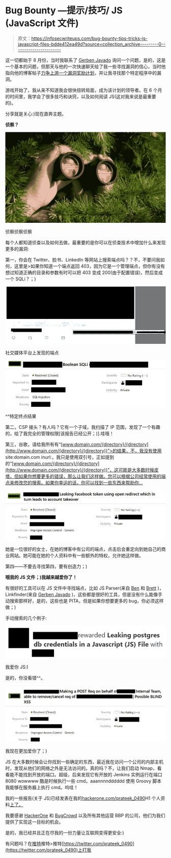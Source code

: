 # Bug Bounty —提示/技巧/ JS (JavaScript 文件)

> 原文：<https://infosecwriteups.com/bug-bounty-tips-tricks-js-javascript-files-bdde412ea49d?source=collection_archive---------0----------------------->

这一切都始于 8 月份，当时我联系了 [Gerben Javado](https://twitter.com/gerben_javado) 询问一个问题，是的，这是一个基本的问题，但那天与他的一次快速聊天给了我一些寻找漏洞的信心，当时他指向他的博客帖子[力争上游一个漏洞奖励计划](https://gerbenjavado.com/the-race-to-the-top-of-a-bug-bounty-program)，并让我寻找那个特定程序中的漏洞。

游戏开始了，我从来不知道我会很快扭转局面，成为该计划的领导者。在 6 个月的时间里，我学会了很多技巧和诀窍，以及如何阅读 JS(这对我来说是最重要的)。

分享就是关心:)现在直奔主题。

**侦察？**

![](img/36ba0f0bc7783e00985002e7de2dc7ee.png)

侦察侦察侦察

每个人都知道侦查以及如何去做，最重要的是你可以在侦查技术中增加什么来发现更多的漏洞:

第一，你会在 Twitter、脸书、LinkedIn 等网站上搜索端点吗？？不，不要问我如何，这里是>如果你知道一个端点返回 403，因为它是一个管理端点，但你有没有想过知道正确的目录和参数有时可以把 403 变成 200(由于配置错误)，然后变成一个 SQLi？；)

![](img/e95902d428feacc506b3b7b45a9caab2.png)

社交媒体平台上发现的端点

![](img/57d379c58cda6ffa926ea22a245ed057.png)

^^特定终点结果

第二，CSP 接头？有人吗？它有一个子域，我扫描了 IP 范围，发现了一个有趣的，给了我完全的管理权限[该报告已经公开；)].哇哦！

第三，谷歌，请给我所有有“[www.domain.com/{directory}/{directory](http://www.domain.com/{directory}/{directory)}”>的结果，不，我没有使用 site:domain.com inurl:，我只是使用双引号，正如提到的“[www.domain.com/{directory}/{directory](http://www.domain.com/{directory}/{directory)}”，这可能是大多数时候皮塔，但如果你想要更多的错误，那么让我们这样做。您可以根据公司经常使用的端点来修改您的搜索。如果你幸运的话，你可以找到一些东西来帮助你…

![](img/6bdcd92a8a7ed82f81abfc73eac96e73.png)

她是一位很好的女士，在她的博客中有公司的端点，点击后会重定向到她自己的商业网站。她可能在她的个人资料中有一些额外的特权，允许她这样做。

第四——不要去寻找第四，要有创造力；)

**哦我的 JS 文件；)我越来越爱你了！**

有很好的工具可以在 JS 文件中寻找端点，比如 JS Parser(来自 [Ben](https://twitter.com/NahamSec) 和 [Brett](https://twitter.com/bbuerhaus) )，Linkfinder(来自 [Gerben Javado](https://twitter.com/gerben_javado) )，这些都是很好的工具，但是没有什么能像手动搜索那样好，是的，这些也是 PITA，但是如果你想要更多的 bug，你必须这样做；)

手动搜索的几个例子:

![](img/31563b3768a3098da89d451a76f6c9c3.png)

我爱你 JS:)

是的，你没看错^^。

![](img/1584bc1d7178cf5f8a90d6d38d71affe.png)

我现在更加爱你了；)

JS 在大多数时候会让你找到一些确定的东西，最近我在访问一个公司的内部主机时，发现从他们的网络之外是无法访问的。真的吗？不，让我们启动 Nmap，看看能不能找到开放的端口。超级，后来发现它有开放的 Jenkins 实例运行在端口 8080 wowwww 酷是时候执行一些 cmd，aaannnndddddd 使用 Groovy 脚本我能够在服务器上执行 cmd。呜哇！

我的一些报告(关于 JS)已经发表在我的[hackerone.com/prateek_0490](https://hackerone.com/prateek_0490)H1 个人资料[上了。](http://hackerone.com/prateek_0490)

我要感谢 [HackerOne](https://hackerone.com) 和 [BugCrowd](https://bugcrowd.com) 以及所有其他运营 BBP 的公司，他们为我们提供了实现这一目标的机会。

是的，我已经并且正在尽我的一份力量让互联网变得更安全:)

有问题吗？在[推特](https://twitter.com/prateek_0490)推特>推特[https://twitter.com/prateek_0490](https://twitter.com/prateek_0490)上打我